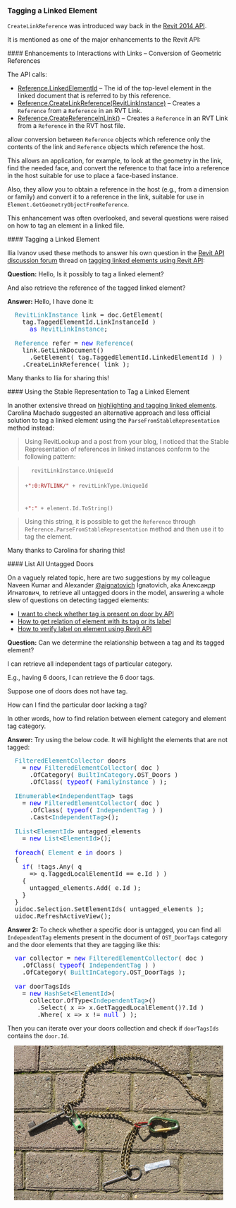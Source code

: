 <head>
<meta http-equiv="Content-Type" content="text/html; charset=utf-8">
<link rel="stylesheet" type="text/css" href="bc.css">
<script src="https://cdn.rawgit.com/google/code-prettify/master/loader/run_prettify.js" type="text/javascript"></script>
<script src="https://cdn.rawgit.com/google/code-prettify/master/loader/run_prettify.js" type="text/javascript"></script>

</head>

<!---

- 10027136 [highlight and tag linked elements]
  http://forums.autodesk.com/t5/revit-api/highlight-and-tag-linked-elements/m-p/5294217
  tagging linked elements can be solved using two different approaches, either via RevitLinkInstance + CreateLinkReference or using the ParseFromStableRepresentation method.

- 15175390 [Tagging Linked Elements using Revit API]
  https://forums.autodesk.com/t5/revit-api-forum/tagging-linked-elements-using-revit-api/m-p/8669001

twitter:

Autodesk show reels, spatial element geometry calculator and Add-In Manager update for the #RevitAPI @AutodeskForge @AutodeskRevit #bim #DynamoBim #ForgeDevCon http://bit.ly/spatialgeo2020

&ndash; 
...

linkedin:

 the #RevitAPI #bim #DynamoBim #ForgeDevCon #Revit #API #IFC #SDK #AI #VisualStudio #Autodesk #AEC #adsk

#bim #DynamoBim #ForgeDevCon #Revit #API #IFC #SDK #AI #VisualStudio #Autodesk #AEC #adsk

-->

### Tagging a Linked Element


`CreateLinkReference` was introduced way back in
the [Revit 2014 API](https://thebuildingcoder.typepad.com/blog/2013/04/whats-new-in-the-revit-2014-api.html).

It is mentioned as one of the major enhancements to the Revit API:

####<a name="2"></a> Enhancements to Interactions with Links &ndash; Conversion of Geometric References

The API calls:

- [Reference.LinkedElementId](http://www.revitapidocs.com/2020/97813744-6e64-00a7-da5c-b2c6de7919ad.htm) &ndash; The id of the top-level element in the linked document that is referred to by this reference.
- [Reference.CreateLinkReference(RevitLinkInstance)](http://www.revitapidocs.com/2020/919d7d3f-f8c2-eb12-4069-0022c20fa13a.htm) &ndash; Creates a `Reference` from a `Reference` in an RVT Link.
- [Reference.CreateReferenceInLink()](http://www.revitapidocs.com/2020/20a8bee7-2378-c0a6-36f0-07ca42eaedc3.htm) &ndash; Creates a `Reference` in an RVT Link from a `Reference` in the RVT host file.

allow conversion between `Reference` objects which reference only the contents of the link and `Reference` objects which reference the host.

This allows an application, for example, to look at the geometry in the link, find the needed face, and convert the reference to that face into a reference in the host suitable for use to place a face-based instance.

Also, they allow you to obtain a reference in the host (e.g., from a dimension or family) and convert it to a reference in the link, suitable for use in `Element.GetGeometryObjectFromReference`.

This enhancement was often overlooked, and several questions were raised on how to tag an element in a linked file.


####<a name="3"></a> Tagging a Linked Element

Ilia Ivanov used these methods to answer his own question in
the [Revit API discussion forum](http://forums.autodesk.com/t5/revit-api-forum/bd-p/160) thread
on [tagging linked elements using Revit API](https://forums.autodesk.com/t5/revit-api-forum/tagging-linked-elements-using-revit-api/m-p/8669001):

**Question:** Hello, Is it possibly to tag a linked element?

And also retrieve the reference of the tagged linked element?

**Answer:** Hello, I have done it:

<pre class="code">
&nbsp;&nbsp;<span style="color:#2b91af;">RevitLinkInstance</span>&nbsp;link&nbsp;=&nbsp;doc.GetElement(
&nbsp;&nbsp;&nbsp;&nbsp;tag.TaggedElementId.LinkInstanceId&nbsp;)
&nbsp;&nbsp;&nbsp;&nbsp;&nbsp;&nbsp;<span style="color:blue;">as</span>&nbsp;<span style="color:#2b91af;">RevitLinkInstance</span>;
 
&nbsp;&nbsp;<span style="color:#2b91af;">Reference</span>&nbsp;refer&nbsp;=&nbsp;<span style="color:blue;">new</span>&nbsp;<span style="color:#2b91af;">Reference</span>(
&nbsp;&nbsp;&nbsp;&nbsp;link.GetLinkDocument()
&nbsp;&nbsp;&nbsp;&nbsp;&nbsp;&nbsp;.GetElement(&nbsp;tag.TaggedElementId.LinkedElementId&nbsp;)&nbsp;)
&nbsp;&nbsp;&nbsp;&nbsp;.CreateLinkReference(&nbsp;link&nbsp;);
</pre>

Many thanks to Ilia for sharing this!


####<a name="4"></a> Using the Stable Representation to Tag a Linked Element

In another extensive thread
on [highlighting and tagging linked elements](http://forums.autodesk.com/t5/revit-api/highlight-and-tag-linked-elements/m-p/5294217).
Carolina Machado suggested an alternative approach and less official solution to tag a linked element using the `ParseFromStableRepresentation` method instead:

> Using RevitLookup and a post from your blog, I noticed that the Stable Representation of references in linked instances conform to the following pattern:

> <code>&nbsp; revitLinkInstance.UniqueId
<br/>&nbsp; &nbsp; +<span style="color:#a31515;">&quot;:0:RVTLINK/&quot;</span>&nbsp;+&nbsp;revitLinkType.UniqueId
<br/>&nbsp; &nbsp; +<span style="color:#a31515;">&quot;:&quot;</span>&nbsp;+&nbsp;element.Id.ToString()</code>

> Using this string, it is possible to get the `Reference` through `Reference.ParseFromStableRepresentation` method and then use it to tag the element.

Many thanks to Carolina for sharing this!


####<a name="5"></a> List All Untagged Doors

On a vaguely related topic, here are two suggestions by my colleague Naveen Kumar and
Alexander [@aignatovich](https://forums.autodesk.com/t5/user/viewprofilepage/user-id/1257478) Ignatovich, aka Александр Игнатович,
to retrieve all untagged doors in the model, answering a whole slew of questions on detecting tagged elements:

- [I want to check whether tag is present on door by API](https://forums.autodesk.com/t5/revit-api-forum/i-want-to-check-whether-tag-is-present-on-door-by-api-how-should/td-p/8532032)
- [How to get relation of element with its tag or its label](https://forums.autodesk.com/t5/revit-api-forum/how-to-gets-relation-of-element-with-its-tag-or-its-label/td-p/8602124)
- [How to verify label on element using Revit API](https://forums.autodesk.com/t5/revit-api-forum/how-to-verify-label-on-element-using-revit-api/td-p/8594801)

**Question:** Can we determine the relationship between a tag and its tagged element?

I can retrieve all independent tags of particular category.

E.g., having 6 doors, I can retrieve the 6 door tags.

Suppose one of doors does not have tag.

How can I find the particular door lacking a tag?

In other words, how to find relation between element category and element tag category.

**Answer:** Try using the below code. It will highlight the elements that are not tagged:

<pre class="code">
&nbsp;&nbsp;<span style="color:#2b91af;">FilteredElementCollector</span>&nbsp;doors
&nbsp;&nbsp;&nbsp;&nbsp;=&nbsp;<span style="color:blue;">new</span>&nbsp;<span style="color:#2b91af;">FilteredElementCollector</span>(&nbsp;doc&nbsp;)
&nbsp;&nbsp;&nbsp;&nbsp;&nbsp;&nbsp;.OfCategory(&nbsp;<span style="color:#2b91af;">BuiltInCategory</span>.OST_Doors&nbsp;)
&nbsp;&nbsp;&nbsp;&nbsp;&nbsp;&nbsp;.OfClass(&nbsp;<span style="color:blue;">typeof</span>(&nbsp;<span style="color:#2b91af;">FamilyInstance</span>&nbsp;)&nbsp;);
 
&nbsp;&nbsp;<span style="color:#2b91af;">IEnumerable</span>&lt;<span style="color:#2b91af;">IndependentTag</span>&gt;&nbsp;tags
&nbsp;&nbsp;&nbsp;&nbsp;=&nbsp;<span style="color:blue;">new</span>&nbsp;<span style="color:#2b91af;">FilteredElementCollector</span>(&nbsp;doc&nbsp;)
&nbsp;&nbsp;&nbsp;&nbsp;&nbsp;&nbsp;.OfClass(&nbsp;<span style="color:blue;">typeof</span>(&nbsp;<span style="color:#2b91af;">IndependentTag</span>&nbsp;)&nbsp;)
&nbsp;&nbsp;&nbsp;&nbsp;&nbsp;&nbsp;.Cast&lt;<span style="color:#2b91af;">IndependentTag</span>&gt;();
 
&nbsp;&nbsp;<span style="color:#2b91af;">IList</span>&lt;<span style="color:#2b91af;">ElementId</span>&gt;&nbsp;untagged_elements&nbsp;
&nbsp;&nbsp;&nbsp;&nbsp;=&nbsp;<span style="color:blue;">new</span>&nbsp;<span style="color:#2b91af;">List</span>&lt;<span style="color:#2b91af;">ElementId</span>&gt;();
 
&nbsp;&nbsp;<span style="color:blue;">foreach</span>(&nbsp;<span style="color:#2b91af;">Element</span>&nbsp;e&nbsp;<span style="color:blue;">in</span>&nbsp;doors&nbsp;)
&nbsp;&nbsp;{
&nbsp;&nbsp;&nbsp;&nbsp;<span style="color:blue;">if</span>(&nbsp;!tags.Any(&nbsp;q&nbsp;
&nbsp;&nbsp;&nbsp;&nbsp;&nbsp;&nbsp;=&gt;&nbsp;q.TaggedLocalElementId&nbsp;==&nbsp;e.Id&nbsp;)&nbsp;)
&nbsp;&nbsp;&nbsp;&nbsp;{
&nbsp;&nbsp;&nbsp;&nbsp;&nbsp;&nbsp;untagged_elements.Add(&nbsp;e.Id&nbsp;);
&nbsp;&nbsp;&nbsp;&nbsp;}
&nbsp;&nbsp;}
&nbsp;&nbsp;uidoc.Selection.SetElementIds(&nbsp;untagged_elements&nbsp;);
&nbsp;&nbsp;uidoc.RefreshActiveView();
</pre>

**Answer 2:** To check whether a specific door is untagged, you can find all `IndependentTag` elements present in the document of `OST_DoorTags` category and the door elements that they are tagging like this:

<pre class="code">
&nbsp;&nbsp;<span style="color:blue;">var</span>&nbsp;collector&nbsp;=&nbsp;<span style="color:blue;">new</span>&nbsp;<span style="color:#2b91af;">FilteredElementCollector</span>(&nbsp;doc&nbsp;)
&nbsp;&nbsp;&nbsp;&nbsp;.OfClass(&nbsp;<span style="color:blue;">typeof</span>(&nbsp;<span style="color:#2b91af;">IndependentTag</span>&nbsp;)&nbsp;)
&nbsp;&nbsp;&nbsp;&nbsp;.OfCategory(&nbsp;<span style="color:#2b91af;">BuiltInCategory</span>.OST_DoorTags&nbsp;);
 
&nbsp;&nbsp;<span style="color:blue;">var</span>&nbsp;doorTagsIds
&nbsp;&nbsp;&nbsp;&nbsp;=&nbsp;<span style="color:blue;">new</span>&nbsp;<span style="color:#2b91af;">HashSet</span>&lt;<span style="color:#2b91af;">ElementId</span>&gt;(
&nbsp;&nbsp;&nbsp;&nbsp;&nbsp;&nbsp;collector.OfType&lt;<span style="color:#2b91af;">IndependentTag</span>&gt;()
&nbsp;&nbsp;&nbsp;&nbsp;&nbsp;&nbsp;&nbsp;&nbsp;.Select(&nbsp;x&nbsp;=&gt;&nbsp;x.GetTaggedLocalElement()?.Id&nbsp;)
&nbsp;&nbsp;&nbsp;&nbsp;&nbsp;&nbsp;&nbsp;&nbsp;.Where(&nbsp;x&nbsp;=&gt;&nbsp;x&nbsp;!=&nbsp;<span style="color:blue;">null</span>&nbsp;)&nbsp;);
</pre>

Then you can iterate over your doors collection and check if `doorTagsIds` contains the `door.Id`.

<center>
<img src="img/tag_linked_element.jpg" alt="Tag linked element" width="475">
</center>
